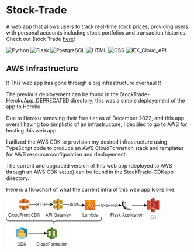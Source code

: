 
<!--<img src="demo/Logo.png" alt="$tock Trade" style="text-align: center" />-->
# Stock-Trade

<!--A stock trading simulator web app via which users can buy and sell stocks with real-time prices from the IEX stock exchange.-->A web app that allows users to track real-time stock prices, providing users with personal accounts including stock portfolios and transaction histories. Check out $tock Trade <a href="https://d1swsc7pdfwfna.cloudfront.net/" target="_top">here</a>!

![Python](https://img.shields.io/badge/-Python-05122A?style=flat&logo=Python)
![Flask](https://img.shields.io/badge/-Flask-05122A?style=flat&logo=Flask)
![PostgreSQL](https://img.shields.io/badge/-PostgreSQL-05122A?style=flat&logo=PostgreSQL)
![HTML](https://img.shields.io/badge/-HTML5-05122A?style=flat&logo=HTML5)
![CSS](https://img.shields.io/badge/-CSS-05122A?style=flat&logo=CSS)
![IEX_Cloud_API](https://img.shields.io/badge/-IEX_Cloud_API-05122A?style=flat&logo=IEX_Cloud_API)

## AWS Infrastructure

‼️ This web app has gone through a big infrastructure overhaul ‼️

The previous deployement can be found in the StockTrade-HerokuApp_DEPRECATED directory; this was a simple deployement of the app to Heroku.

Due to Heroku removing their free tier as of December 2022, and this app overall having too simplistic of an infrastructure, I decided to go to AWS for hosting this web app.

I utilized the AWS CDK to provision my desired infrastructure using TypeScript code to produce an AWS CloudFormation stack and templates for AWS resource configuration and deployement. 

The current and upgraded version of this web app (deployed to AWS through an AWS CDK setup) can be found in the StockTrade-CDKapp directory.

Here is a flowchart of what the current infra of this web app looks like:

<img src="readme_images/serverless-flask-infra.png" alt="$tock Trade Infra" style="text-align: center" />


<!-- <img src="https://img.shields.io/badge/-Python-blue" /> <img src="https://img.shields.io/badge/-Flask-green" /> <img src="https://img.shields.io/badge/-PostgreSQL-red" /> <img src="https://img.shields.io/badge/-IEX_Cloud_API-orange" /> <img src="https://img.shields.io/badge/-HTML5-yellow" /> <img src="https://img.shields.io/badge/-CSS-purple" /> -->
<!--[Python](https://img.shields.io/badge/-Python-yellow) [Flask](https://img.shields.io/badge/-Flask-green) [PostgreSQL](https://img.shields.io/badge/-PostgreSQL-orange)-->

<!--## ✨ Features
- Intuitive interface that allows users to view their stock portfolios and transaction history.
- Fully functioning user account system utilizing a PostgreSQL database and Flask sessions.
- Real time stock prices obtained using the IEX stock exchange API.
-->

<!-- ## ⚙ Installation 

1. `git clone https://github.com/Iliaromanov/Stock-Trade.git`

2. `cd Stock-Trade`

3. `pip install -r requirements.txt`

4. `python app.py` -->

<!--Made with ❤ by [Ilia](https://github.com/Iliaromanov) 😁
https://ilia-stock-trade.herokuapp.com/-->
